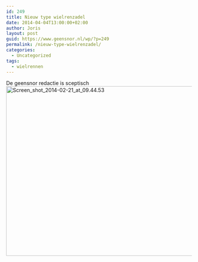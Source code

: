 ```yaml
---
id: 249
title: Nieuw type wielrenzadel
date: 2014-04-04T13:00:00+02:00
author: Joris
layout: post
guid: https://www.geensnor.nl/wp/?p=249
permalink: /nieuw-type-wielrenzadel/
categories:
  - Uncategorized
tags:
  - wielrennen
---
```

De geensnor redactie is sceptisch[<img class="alignnone size-full wp-image-250" alt="Screen_shot_2014-02-21_at_09.44.53" src="https://www.geensnor.nl/wp/wp-content/uploads/2014/04/Screen_shot_2014-02-21_at_09.44.53.png" width="662" height="460" srcset="https://www.geensnor.nl/wp/wp-content/uploads/2014/04/Screen_shot_2014-02-21_at_09.44.53.png 662w, https://www.geensnor.nl/wp/wp-content/uploads/2014/04/Screen_shot_2014-02-21_at_09.44.53-300x208.png 300w" sizes="(max-width: 662px) 100vw, 662px" />](https://www.geensnor.nl/wp/wp-content/uploads/2014/04/Screen_shot_2014-02-21_at_09.44.53.png)